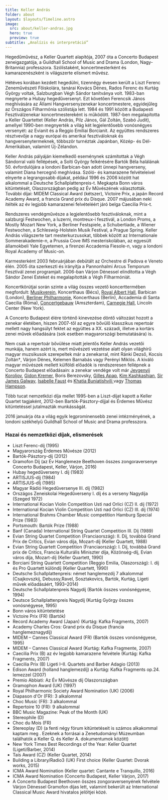 ```yaml
---
title: Keller András
folder: about
layout: $layouts/Timeline.astro
image:
  src: about/keller-andras.jpg
  hero: true
  preview: true
subtitle: „Analízis és interpretáció”
---
```

Hegedűművész, a Keller Quartett alapítója, 2007 óta a Concerto Budapest zeneigazgatója, a Guildhall School of Music and Drama (London, Nagy-Britannia) professzora. Szólistaként, koncertmesterként és kamarazenészként is világszerte elismert művész.

Hétéves korában kezdett hegedülni, tizennégy évesen került a Liszt Ferenc Zeneművészeti Főiskolára, tanárai Kovács Dénes, Rados Ferenc és Kurtág György voltak, Salzburgban Végh Sándor tanítványa volt. 1983-ban megnyerte a Hubay hegedűversenyt. Ezt követően Ferencsik János meghívására az Állami Hangversenyzenekar koncertmestere, egyidejűleg az Országos Filharmónia szólistája lett. 1984 és 1991 között a Budapesti Fesztiválzenekar koncertmestereként is működött. 1987-ben megalapította a Keller Quartettet (Keller András, Pilz János, Gál Zoltán, Szabó Judit), amellyel 1990-ben megnyerték a világ két legjelentősebb vonósnégyes versenyét: az Evianit és a Reggio Emiliai Borcianit. Az együttes rendszeres résztvevője a nagy európai és amerikai fesztiváloknak és hangversenytermeknek, többször turnéztak Japánban, Közép- és Dél-Amerikában, valamint Új-Zélandon.

Keller András pályáján kiemelkedő eseménynek számítottak a Végh Sándorral való fellépések, a Solti György felkérésére Bartók Béla halálának 50. évfordulójára a londoni Barbican-ban adott ünnepi hangverseny, valamint Diana hercegnő meghívása. Szóló- és kamarazene felvételeivel elnyerte a legrangosabb díjakat, például 1996 és 2006 között hat alkalommal a Deutsche Schallplattenpreis-t. Megkapta Bonn város kitüntetését, Olaszországban pedig az Év Művészének választották. További díjai: MIDEM Classical Award (kétszer), Victoire Prix, a japán Record Academy Award, a francia Grand prix du Disque. 2007 májusában neki ítélték az év legjobb kamarazenei felvételéért járó belga Caecilia Prix-t.

Rendszeres vendégművésze a legjelentősebb fesztiváloknak, mint a salzburgi Festwochen, a luzerni, montreux-i fesztivál, a London Proms, a Mostly Mozart New York, a Berliner Festspiele, a Schubertiade, a Wiener Festwochen, a Schleswig-Holstein Musik Festival, a Prague Spring. Keller András világszerte tart mesterkurzusokat, többek között az Internationale Sommerakademie-n, a Prussia Cove IMS mesteriskolában, az egyesült államokbeli Yale Egyetemen, a firenzei Accademia Fiesole-n, vagy a londoni Royal Academy of Music-on. 

Karmesterként 2003 februárjában debütált az Orchestre di Padova e Veneto élén. 2005 óta szerkeszti és irányítja a Pannonhalmi Arcus Temporum Fesztivál zenei programjait. 2006-ban Várjon Dénessel elindította a Végh Sándor Zenei Esteket és megalapították a Végh Filharmóniát. 

Koncertkörútjai során szinte a világ összes vezető koncerttermében megfordult: [Musikverein](https://www.musikverein.at/?lang=en), Koncerthaus (Bécs), [Royal Albert Hall](http://www.royalalberthall.com/), Barbican (London), [Berliner Philharmonie](http://en.wikipedia.org/wiki/Berliner_Philharmonie), Koncerthaus (Berlin), Accademia di Santa Caecilia (Róma), [Concertgebauw](http://www.concertgebouw.nl/en) (Amszterdam), [Carnegie Hall](http://www.carnegiehall.org/), Lincoln Center (New York).

A Concerto Budapest élére történő kinevezése döntő változást hozott a zenekar életében, hiszen 2007-től az egyre bővülő klasszikus repertoár mellett nagy hangsúlyt fektet az együttes a XX. századi, illetve a kortárs zenei művek előadására (sok esetben magyarországi bemutatására) is.

Nem csak a repertoár bővülése miatt jelentős Keller András vezetői munkája, hanem azért is, mert művészeti vezetése alatt olyan világhírű magyar muzsikusok szerepeltek már a zenekarral, mint Ránki Dezső, Kocsis Zoltán†, Várjon Dénes, Kelemen Barnabás vagy Perényi Miklós. A kiváló magyar művészek mellett külföldi előadók is rendszeresen fellépnek a Concerto Budapest előadásain: a zenekar vendége volt már [Jevgenyij Koroljov](http://www.musicontact.de/content.php?action=showkuenstler&index=13&content=X&language=en), [Gidon Kremer](http://www.gidonkremer.net/), Boris Berezovsky, [Gilles Apap](http://www.gillesapap.com/), [Kim Kashkashian](https://www.facebook.com/pages/Kim-Kashkashian/16421309692), [Sir James Galway](http://jamesgalway.com/), [Isabelle Faust](http://en.wikipedia.org/wiki/Isabelle_Faust) és [Khatia Buniatishvili ](http://www.khatiabuniatishvili.com/us)vagy [Thomas Hampson](http://www.thomashampson.com/).

Több tucat nemzetközi díja mellet 1995-ben a Liszt-díjat kapott a Keller Quartet tagjaként, 2012-ben Bartók-Pásztory-díjjal és Érdemes Művész kitüntetéssel jutalmazták munkásságát.

2016 januárja óta a világ egyik legprominensebb zenei intézményének, a londoni székhelyű Guildhall School of Music and Drama professzora.
 
### Hazai és nemzetközi díjak, elismerések

* Liszt Ferenc-díj (1995)
* Magyarország Érdemes Művésze (2012)
* Bartók-Pásztory-díj (2012)
* Gramofon Díj (az Év Hanglemeze Beethoven összes zongoraversenye Concerto Budapest, Keller, Várjon, 2016)
* Hubay hegedűverseny I. díj (1983)
* ARTISJUS-díj (1984)
* ARTISJUS-dÍj (1985)
* Magyar Rádió Hegedűversenye III. díj (1982)
* Országos Zeneiskolai Hegedűverseny I. díj és a verseny Nagydíja (Szeged 1972)
* International Kocian Violin Competition Usti nad Orlici (CZ) II. díj (1972)
* International Kocian Violin Competition Usti nad Orlici (CZ) III. díj (1974) 
* International Brahms Chamber Music competition Hamburg Special Prize (1983)
* Portsmouth: Bartók Prize (1988)
* Banf (Canada) International String Quartet Competition III. Díj (1989)
* Evian String Quartet Competition (Franciaország): II. Díj, továbbá Grand Prix de Critics, Evian város díja, Mozart-díj (Keller Quartett, 1988)
* Evian String Quartett Competition (Franciaország): I. Díj, továbbá Grand prix de Critics, Francia Kulturális Miniszter díja, Közönség-díj, Evian város díja, Mozart-díj (Keller Quartett, 1990)
* Borciani String Quartett Competition (Reggio Emilia, Olaszország): I. díj és Pro Quartett különdíj (Keller Quartett, 1990)
* Deutsche Schallplattenpreis: német hanglemezdíj 7 alkalommal (Csajkovszkij, Debussy,Ravel, Sosztakovics, Bartók, Kurtág, Ligeti művek előadásáért, 1993–2014)
* Deutsche Schallplatenpreis Nagydíj (Bartók összes vonósnégyese, 1994)
* Deutsce Schallplattenpreis Nagydíj (Kurtág György összes vonósnégyese, 1995)
* Bonn város kitüntetetése 
* Victoire Prix (FR) (Bartók)
* Record Academy Award (Japan) (Kurtág: Kafka Fragments, 2007)
* Academy Charles Cros: Grand prix du Disque (francia hanglemeznagydíj)
* MIDEM – Cannes Classical Award (FR) (Bartók összes vonósnégyese, 1995)
* MIDEM – Cannes Classical Award (Kurtág: Kafka Fragmente, 2007)
* Caecilia Prix (B) az év legjobb kamarazene felvétele (Kurtág: Kafka Fragments, 2007)
* Caecilia Prix (B) Ligeti I–II. Quartets and Barber Adagio (2013)
* Edison Award (holland hanglemezdíj) a Kurtág: Kafka Fragments op.24. lemezzel (2007)
* Premio Abbiati: Az Év Művésze díj Olaszországban
* Gramophon Award (UK) (1997)
* Royal Philharmonic Society Award Nomination (UK) (2006)
* Diapason d'Or (FR): 3 alkalommal
* Choc Music (FR): 3 alkalommal
* Repertoire 10 (FR): 9 alkalommal
* BBC Music Magazine: Peak of the Month (UK) 
* Stereophile (D) 
* Choc du Mois (FR) 
* Stereoplay (D) (a fenti négy fórum kitüntetéseit is számos alkakommal kaptam meg . Ezeknek a forrásai a Zenetudományi Múzeumban találhatók a Keller Q. és Keller A. dokumentumok között)
* New York Times Best Recordings of the Year: Keller Quartet (Ligeti/Barber, 2014)
* Tais Award (CZ) (Keller Quartet, 2014)
* Building a Library/Radio3 (UK) First choice (Keller Quartet: Dvorak works, 2015)
* ICMA Award Nomination (Keller quartet: Cantante e Tranquillo, 2016)
* ICMA Award Nomination (Concerto Budapest, Keller Várjon, 2017)
* A Concerto Budapest Beethoven összes zongoraversenyének felvétele Várjon Dénessel Gramofon díjas lett, valamint bekerült az International Classical Music Award hivatalos jelöltjei közé.